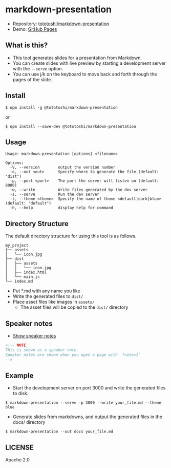 # markdown-presentation

- Repository: [tototoshi/markdown-presentation](https://github.com/tototoshi/markdown-presentation)
- Demo: [GitHub Pages](https://tototoshi.github.io/markdown-presentation)

## What is this?

- This tool generates slides for a presentation from Markdown.
- You can create slides with live preview by starting a development server with the `--serve` option.
- You can use j/k on the keyboard to move back and forth through the pages of the slide.

## Install

```console
$ npm install -g @tototoshi/markdown-presentation
```

or

```console
$ npm install --save-dev @tototoshi/markdown-presentation
```

## Usage

```console
Usage: markdown-presentation [options] <filename>

Options:
  -V, --version        output the version number
  -o, --out <out>      Specify where to generate the file (default: "dist")
  -p, --port <port>    The port the server will listen on (default: 8080)
  -w, --write          Write files generated by the dev server
  -s, --serve          Run the dev server
  -t, --theme <theme>  Specify the name of theme <default|dark|blue> (default: "default")
  -h, --help           display help for command
```

## Directory Structure

The default directory structure for using this tool is as follows.

```plaintext
my_project
├── assets
│   └── icon.jpg
├── dist
│   ├── assets
│   │   └── icon.jpg
│   ├── index.html
│   └── main.js
└── index.md
```

- Put \*.md with any name you like
- Write the generated files to `dist/`
- Place asset files like images in `assets/`
  - The asset files will be copied to the `dist/` directory

## Speaker notes

- [Show speaker notes](?note=1#5)

```html
<!-- NOTE
This is shown as a speaker note.
Speaker notes are shown when you open a page with `?note=1`
-->
```

<!-- NOTE
This is shown as a speaker note.
Speaker notes are shown when you open a page with `?note=1`
-->

## Example

- Start the development server on port 3000 and write the generated files to disk.

```console
$ markdown-presentation --serve -p 3000 --write your_file.md --theme blue
```

- Generate slides from markdowns, and output the generated files in the docs/ directory

```console
$ markdown-presentation --out docs your_file.md
```

## LICENSE

Apache 2.0
